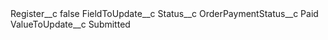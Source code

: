 <?xml version="1.0" encoding="UTF-8"?>
<CustomMetadata xmlns="http://soap.sforce.com/2006/04/metadata" xmlns:xsi="http://www.w3.org/2001/XMLSchema-instance" xmlns:xsd="http://www.w3.org/2001/XMLSchema">
    <label>Register__c</label>
    <protected>false</protected>
    <values>
        <field>FieldToUpdate__c</field>
        <value xsi:type="xsd:string">Status__c</value>
    </values>
    <values>
        <field>OrderPaymentStatus__c</field>
        <value xsi:type="xsd:string">Paid</value>
    </values>
    <values>
        <field>ValueToUpdate__c</field>
        <value xsi:type="xsd:string">Submitted</value>
    </values>
</CustomMetadata>
